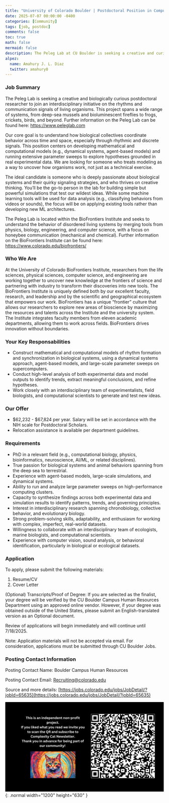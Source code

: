 ```yaml
---
title: "University of Colorado Boulder | Postdoctoral Position in Computational Modeling of Biological Rhythms"
date: 2025-07-07 00:00:00 -0400
categories: [Community]
tags: [job, postdoc]
comments: false
toc: true
math: false
mermaid: false
description: The Peleg Lab at CU Boulder is seeking a creative and curious postdoc to model biological rythms, from daily cycles of mussel groups at deep sea, to firefly flash synchronization!
alpez:
  name: Amahury J. L. Diaz
  twitter: amahury0
---
```

### Job Summary
The Peleg Lab is seeking a creative and biologically curious postdoctoral researcher to join an interdisciplinary initiative on the rhythms and communication signals of living organisms. This project spans a wide range of systems, from deep-sea mussels and bioluminescent fireflies to frogs, crickets, birds, and beyond. Further information on the Peleg Lab can be found here: https://www.peleglab.com

Our core goal is to understand how biological collectives coordinate behavior across time and space, especially through rhythmic and discrete signals. This position centers on developing mathematical and computational models (e.g., dynamical systems, agent-based models) and running extensive parameter sweeps to explore hypotheses grounded in real experimental data. We are looking for someone who treats modeling as a way to uncover how organisms work, not just as a technical exercise.

The ideal candidate is someone who is deeply passionate about biological systems and their quirky signaling strategies, and who thrives on creative thinking. You’ll be the go-to person in the lab for building simple but powerful simulations that test our wildest ideas. While some machine learning tools will be used for data analysis (e.g., classifying behaviors from videos or sounds), the focus will be on applying existing tools rather than developing new ML architectures.

The Peleg Lab is located within the BioFrontiers Institute and seeks to understand the behavior of disordered living systems by merging tools from physics, biology, engineering, and computer science, with a focus on honeybee communication (mechanical and chemical). Further information on the BioFrontiers Institute can be found here: https://www.colorado.edu/biofrontiers/

### Who We Are
At the University of Colorado BioFrontiers Institute, researchers from the life sciences, physical sciences, computer science, and engineering are working together to uncover new knowledge at the frontiers of science and partnering with industry to transform their discoveries into new tools. The BioFrontiers Institute is uniquely defined both by our excellent faculty, research, and leadership and by the scientific and geographical ecosystem that empowers our work. BioFrontiers has a unique “frontier” culture that allows our researchers to explore new areas of bioscience by maximizing the resources and talents across the Institute and the university system. The Institute integrates faculty members from eleven academic departments, allowing them to work across fields. BioFrontiers drives innovation without boundaries.

### Your Key Responsabilities
- Construct mathematical and computational models of rhythm formation and synchronization in biological systems, using a dynamical systems approach, agent-based models, and large-scale parameter sweeps on supercomputers.
- Conduct high-level analysis of both experimental data and model outputs to identify trends, extract meaningful conclusions, and refine hypotheses.
- Work closely with an interdisciplinary team of experimentalists, field biologists, and computational scientists to generate and test new ideas.

### Our Offer
- $62,232 - $67,824 per year. Salary will be set in accordance with the NIH scale for Postdoctoral Scholars.
- Relocation assistance is available per department guidelines. 

### Requirements
- PhD in a relevant field (e.g., computational biology, physics, bioinformatics, neuroscience, AI/ML, or related disciplines).
- True passion for biological systems and animal behaviors spanning from the deep sea to terrestrial.
- Experience with agent-based models, large-scale simulations, and dynamical systems.
- Ability to run and analyze large parameter sweeps on high-performance computing clusters.
- Capacity to synthesize findings across both experimental data and simulation results to identify patterns, trends, and governing principles.
- Interest in interdisciplinary research spanning chronobiology, collective behavior, and evolutionary biology.
- Strong problem-solving skills, adaptability, and enthusiasm for working with complex, imperfect, real-world datasets.
- Willingness to collaborate with an interdisciplinary team of ecologists, marine biologists, and computational scientists.
- Experience with computer vision, sound analysis, or behavioral identification, particularly in biological or ecological datasets.

### Application
To apply, please submit the following materials:
1. Resume/CV
2. Cover Letter

(Optional) Transcripts/Proof of Degree: If you are selected as the finalist, your degree will be verified by the CU Boulder Campus Human Resources Department using an approved online vendor.  However, if your degree was obtained outside of the United States, please submit an English-translated version as an Optional document.
 
Review of applications will begin immediately and will continue until 7/18/2025.
 
Note: Application materials will not be accepted via email.  For consideration, applications must be submitted through CU Boulder Jobs.

### Posting Contact Information
Posting Contact Name: Boulder Campus Human Resources

Posting Contact Email: Recruiting@colorado.edu

Source and more details: [https://jobs.colorado.edu/jobs/JobDetail/?jobId=65635](https://jobs.colorado.edu/jobs/JobDetail/?jobId=65635)

![Desktop View](/assets/img/fix/complexity-cat-newsletter.png){: .normal width="1200" height="630" }
